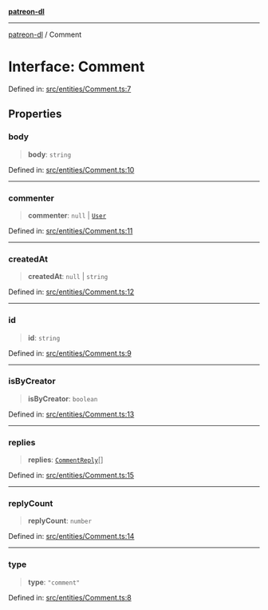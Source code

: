 [**patreon-dl**](../README.md)

***

[patreon-dl](../README.md) / Comment

# Interface: Comment

Defined in: [src/entities/Comment.ts:7](https://github.com/patrickkfkan/patreon-dl/blob/faebc79e7105b755ed4bb91829b93f102ad3b38c/src/entities/Comment.ts#L7)

## Properties

### body

> **body**: `string`

Defined in: [src/entities/Comment.ts:10](https://github.com/patrickkfkan/patreon-dl/blob/faebc79e7105b755ed4bb91829b93f102ad3b38c/src/entities/Comment.ts#L10)

***

### commenter

> **commenter**: `null` \| [`User`](User.md)

Defined in: [src/entities/Comment.ts:11](https://github.com/patrickkfkan/patreon-dl/blob/faebc79e7105b755ed4bb91829b93f102ad3b38c/src/entities/Comment.ts#L11)

***

### createdAt

> **createdAt**: `null` \| `string`

Defined in: [src/entities/Comment.ts:12](https://github.com/patrickkfkan/patreon-dl/blob/faebc79e7105b755ed4bb91829b93f102ad3b38c/src/entities/Comment.ts#L12)

***

### id

> **id**: `string`

Defined in: [src/entities/Comment.ts:9](https://github.com/patrickkfkan/patreon-dl/blob/faebc79e7105b755ed4bb91829b93f102ad3b38c/src/entities/Comment.ts#L9)

***

### isByCreator

> **isByCreator**: `boolean`

Defined in: [src/entities/Comment.ts:13](https://github.com/patrickkfkan/patreon-dl/blob/faebc79e7105b755ed4bb91829b93f102ad3b38c/src/entities/Comment.ts#L13)

***

### replies

> **replies**: [`CommentReply`](../type-aliases/CommentReply.md)[]

Defined in: [src/entities/Comment.ts:15](https://github.com/patrickkfkan/patreon-dl/blob/faebc79e7105b755ed4bb91829b93f102ad3b38c/src/entities/Comment.ts#L15)

***

### replyCount

> **replyCount**: `number`

Defined in: [src/entities/Comment.ts:14](https://github.com/patrickkfkan/patreon-dl/blob/faebc79e7105b755ed4bb91829b93f102ad3b38c/src/entities/Comment.ts#L14)

***

### type

> **type**: `"comment"`

Defined in: [src/entities/Comment.ts:8](https://github.com/patrickkfkan/patreon-dl/blob/faebc79e7105b755ed4bb91829b93f102ad3b38c/src/entities/Comment.ts#L8)
